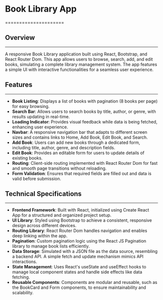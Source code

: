 # Book Library App
=====================

## Overview
------------

A responsive Book Library application built using React, Bootstrap, and React Router Dom. This app allows users to browse, search, add, and edit books, simulating a complete library management system. The app features a simple UI with interactive functionalities for a seamless user experience.

## Features
------------

* **Book Listing**: Displays a list of books with pagination (8 books per page) for easy browsing.
* **Search Bar**: Allows users to search books by title, author, or genre, with results updating in real-time.
* **Loading Indicator**: Provides visual feedback while data is being fetched, enhancing user experience.
* **Navbar**: A responsive navigation bar that adapts to different screen sizes and contains links to Home, Add Book, Edit Book, and Search.
* **Add Book**: Users can add new books through a dedicated form, including title, author, genre, and description fields.
* **Edit Book**: Provides an editable form for users to update details of existing books.
* **Routing**: Client-side routing implemented with React Router Dom for fast and smooth page transitions without reloading.
* **Form Validation**: Ensures that required fields are filled out and data is valid before submission.

## Technical Specifications
-------------------------

* **Frontend Framework**: Built with React, initialized using Create React App for a structured and organized project setup.
* **UI Library**: Styled using Bootstrap to achieve a consistent, responsive design across different devices.
* **Routing Library**: React Router Dom handles navigation and enables deep linking within the app.
* **Pagination**: Custom pagination logic using the React JS Pagination library to manage book lists efficiently.
* **Data Storage**: Simulated with a JSON file as the data source, resembling a backend API. A simple fetch and update mechanism mimics API interactions.
* **State Management**: Uses React's useState and useEffect hooks to manage local component states and handle side effects like data fetching.
* **Reusable Components**: Components are modular and reusable, such as the BookCard and Form components, to ensure maintainability and scalability.

